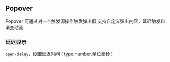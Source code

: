 <div class="demo-header">
<p class="overviewicon">
  <span class="wapi-navigation-steps"/>
</p>

## Popover

<nova-uxlink widget-name="Popover"></nova-uxlink>

Popover 可通过对一个触发源操作触发弹出框,支持自定义弹出内容，延迟触发和渐变动画
</div>

### 延迟显示

`open-delay`，设置延迟时间 ( type:number,单位毫秒 )

<nova-demo-view link="popover/open-delay"></nova-demo-view>

